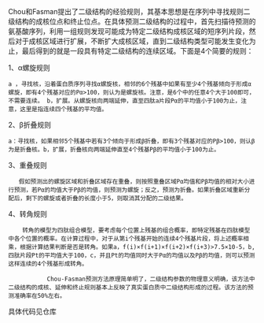  Chou和Fasman提出了二级结构的经验规则，其基本思想是在序列中寻找规则二级结构的成核位点和终止位点。在具体预测二级结构的过程中，首先扫描待预测的氨基酸序列，利用一组规则发现可能成为特定二级结构成核区域的短序列片段，然后对于成核区域进行扩展，不断扩大成核区域，直到二级结构类型可能发生变化为止，最后得到的就是一段具有特定二级结构的连续区域。下面是4个简要的规则：

1、α螺旋规则

    a ，寻找核，沿着蛋白质序列寻找α螺旋核，相邻的6个残基中如果有至少4个残基倾向于形成α螺旋，即有4个残基对应的Pα>100，则认为是螺旋核。注意，是6个中的任意4个大于100即可，不需要连续。 b，扩展。从螺旋核向两端延伸，直至四肽a片段Pα的平均值小于100为止，注意，这里是指连续四个残基的平均值。 

2、β折叠规则

    a：寻找核，如果相邻5个残基中若有3个倾向于形成β折叠，即有3个残基对应的Pβ>100，则认β为是折叠核。b，扩展，折叠核向两端延伸直至4个残基Pβ的平均值小于100为止。

3、重叠规则

       假如预测出的螺旋区域和折叠区域存在重叠，则按照重叠区域Pα均值和Pβ均值的相对大小进行预测，若Pα的均值大于Pβ的均值，则预测为螺旋；反之，预测为折叠。如果折叠区域重新分配后，剩下的螺旋或者折叠的长度小于5，则取消其分配的二级结果。

4、转角规则

        转角的模型为四肽组合模型，要考虑每个位置上残基的组合概率，即特定残基在四肽模型中各个位置的概率。在计算过程中，对于从第i个残基开始的连续4个残基片段，将上述概率相乘，根据计算结果判断是否是转角。如果a，f(i)×f(i+1)×f(i+2)×f(i+3)>7.5×10-5，b, 四肽片段Pt的平均值大于100，c，并且Pt的均值同时大于Pα的均值以及Pβ的均值，则可以预测这样连续的4个残基形成转角。

               Chou-Fasman预测方法原理简单明了，二级结构参数的物理意义明确，该方法中二级结构的成核、延伸和终止规则基本上反映了真实蛋白质中二级结构形成的过程。该方法的预测准确率在50%左右。

具体代码见仓库
